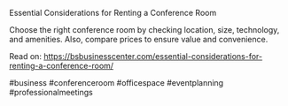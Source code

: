 
Essential Considerations for Renting a Conference Room

Choose the right conference room by checking location, size, technology, and amenities. Also, compare prices to ensure value and convenience.

Read on: https://bsbusinesscenter.com/essential-considerations-for-renting-a-conference-room/

#business #conferenceroom #officespace #eventplanning #professionalmeetings
